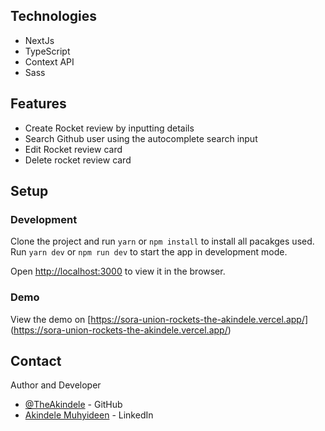 ## Technologies

- NextJs
- TypeScript
- Context API
- Sass

## Features

- Create Rocket review by inputting details
- Search Github user using the autocomplete search input
- Edit Rocket review card
- Delete rocket review card

## Setup

### Development

Clone the project and run `yarn` or `npm install` to install all pacakges used.
Run `yarn dev` or `npm run dev` to start the app in development mode.

Open [http://localhost:3000](http://localhost:3000) to view it in the browser.

### Demo
View the demo on [https://sora-union-rockets-the-akindele.vercel.app/] (https://sora-union-rockets-the-akindele.vercel.app/)


## Contact

Author and Developer

- [@TheAkindele](https://github.com/TheAkindele) - GitHub
- [Akindele Muhyideen](https://www.linkedin.com/in/muhyideen-akindele/) - LinkedIn
